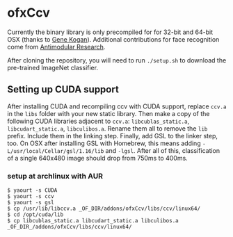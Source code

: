 # ofxCcv

Currently the binary library is only precompiled for for 32-bit and 64-bit OSX (thanks to [Gene Kogan](https://github.com/genekogan)). Additional contributions for face recognition come from [Antimodular Research](https://github.com/antimodular/).

After cloning the repository, you will need to run `./setup.sh` to download the pre-trained ImageNet classifier.

## Setting up CUDA support

After installing CUDA and recompiling ccv with CUDA support, replace `ccv.a` in the `libs` folder with your new static library. Then make a copy of the following CUDA libraries adjacent to `ccv.a`: `libcublas_static.a`, `libcudart_static.a`, `libculibos.a`. Rename them all to remove the `lib` prefix. Include them in the linking step. Finally, add GSL to the linker step, too. On OSX after installing GSL with Homebrew, this means adding `-L/usr/local/Cellar/gsl/1.16/lib` and `-lgsl`. After all of this, classification of a single 640x480 image should drop from 750ms to 400ms.

### setup at archlinux with AUR

```
$ yaourt -s CUDA
$ yaourt -s ccv
$ yaourt -s gsl
$ cp /usr/lib/libccv.a _OF_DIR/addons/ofxCcv/libs/ccv/linux64/
$ cd /opt/cuda/lib
$ cp libcublas_static.a libcudart_static.a libculibos.a _OF_DIR_/addons/ofxCcv/libs/ccv/linux64/
```